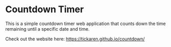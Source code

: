 # Countdown Timer

This is a simple countdown timer web application that counts down the time remaining until a specific date and time.

Check out the website here: https://tickaren.github.io/countdown/
